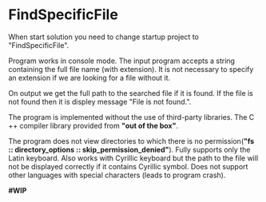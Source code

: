 # FindSpecificFile
When start solution you need to change startup project to "FindSpecificFile".

Program works in console mode.
The input program accepts a string containing the full file name (with extension). 
It is not necessary to specify an extension if we are looking for a file without it.

On output we get the full path to the searched file if it is found. 
If the file is not found then it is displey message "File is not found.".

The program is implemented without the use of third-party libraries. 
The C ++ compiler library provided from **"out of the box"**.

The program does not view directories to which there is no permission(**"fs :: directory_options :: skip_permission_denied"**).
Fully supports only the Latin keyboard.
Also works with Cyrillic keyboard but the path to the file will not be displayed correctly if it contains Cyrillic symbol.
Does not support other languages with special characters (leads to program crash).


**#WIP**
